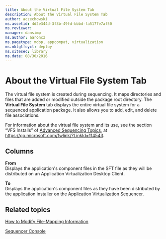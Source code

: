 ```yaml
---
title: About the Virtual File System Tab
description: About the Virtual File System Tab
author: aczechowski
ms.assetid: 4d2e344d-3f3b-49fd-bbbd-fa5177e7af50
ms.reviewer: 
manager: dansimp
ms.author: aaroncz
ms.pagetype: mdop, appcompat, virtualization
ms.mktglfcycl: deploy
ms.sitesec: library
ms.date: 08/30/2016
---
```



# About the Virtual File System Tab


The virtual file system is created during sequencing. It maps directories and files that are added or modified outside the package root directory. The **Virtual File System** tab displays the entire virtual file system for a sequenced application package. It also allows you to add, edit, and delete file associations.

For information about the virtual file system and its use, see the section “VFS Installs” of [Advanced Sequencing Topics](https://go.microsoft.com/fwlink/?LinkId=114543), at https://go.microsoft.com/fwlink/?LinkId=114543.

## Columns


<a href="" id="from"></a>**From**  
Displays the application's component files in the SFT file as they will be distributed on an Application Virtualization Desktop Client.

<a href="" id="to"></a>**To**  
Displays the application's component files as they have been distributed by the application installer on the Application Virtualization Sequencer.

## Related topics


[How to Modify File-Mapping Information](how-to-modify-file-mapping-information.md)

[Sequencer Console](sequencer-console.md)

 

 





